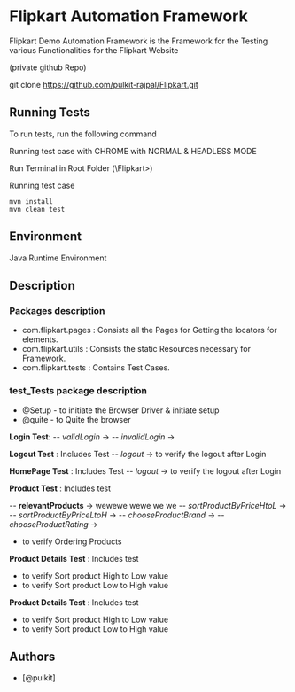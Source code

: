 # Flipkart Automation Framework 

Flipkart Demo Automation Framework is the 
Framework for the Testing various 
Functionalities for the Flipkart Website  

(private github Repo)


git clone https://github.com/pulkit-rajpal/Flipkart.git

## Running Tests

To run tests, run the following command

Running test case with CHROME with NORMAL & HEADLESS MODE 


Run Terminal in Root Folder
(\Flipkart>)

Running test case  

```
mvn install
mvn clean test 
```


## Environment 

Java Runtime Environment 

## Description


 
### Packages description

 - com.flipkart.pages : Consists all the Pages for  Getting the locators for elements.
 - com.flipkart.utils : Consists the static Resources necessary for Framework.
 - com.flipkart.tests : Contains Test Cases.
 


### test_Tests  package  description

- @Setup - to initiate the Browser Driver & initiate setup 
- @quite - to Quite the browser

**Login Test**:
-- *validLogin*  -> 
-- *invalidLogin* -> 

**Logout Test** : Includes Test
-- *logout*  -> to verify the logout after Login  


**HomePage Test** : Includes Test
-- *logout*  -> to verify the logout after Login  

  
 **Product Test** : Includes test
 
 
-- **relevantProducts** -> wewewe wewe we we 
-- *sortProductByPriceHtoL* ->
-- *sortProductByPriceLtoH* ->
-- *chooseProductBrand* ->
-- *chooseProductRating* ->


- to verify Ordering Products 
 
**Product Details Test** : Includes test



- to verify Sort product High to Low value
- to verify Sort product Low to High value




**Product Details Test** : Includes test
- to verify Sort product High to Low value
- to verify Sort product Low to High value

## Authors

- [@pulkit]

